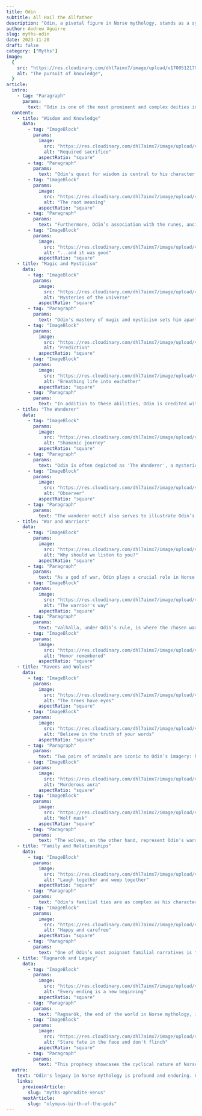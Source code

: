 ```yaml
---
title: Odin
subtitle: All Hail the Allfather
description: "Odin, a pivotal figure in Norse mythology, stands as a symbol of wisdom, war, magic, and the complexities of power and knowledge. As the chief of the Aesir gods, his influence spans across various aspects of the ancient Norse world, from the spiritual to the everyday lives of the people. His character, wrapped in mystique and depth, offers a rich tapestry of stories and symbolism, resonating through centuries as more than just a mythological figure but as an emblem of the relentless pursuit of knowledge and understanding."
author: Andrew Aguirre
slug: myths-odin
date: 2023-11-20
draft: false
category: ["Myths"]
image:
  {
    src: "https://res.cloudinary.com/dhl7aimx7/image/upload/v1700512179/001_gokbca.webp",
    alt: "The pursuit of knowledge",
  }
article:
  intro:
    - tag: "Paragraph"
      params:
        text: "Odin is one of the most prominent and complex deities in Norse mythology, known as the Allfather and the chief of the Aesir gods. He is a god of many things: wisdom, war, death, magic, poetry, prophecy, and victory. His character is multifaceted and enigmatic, often associated with seeking knowledge, power, and understanding, sometimes at great personal cost."
  content:
    - title: "Wisdom and Knowledge"
      data:
        - tag: "ImageBlock"
          params:
            image:
              src: "https://res.cloudinary.com/dhl7aimx7/image/upload/v1700512178/002_kmt9sw.webp"
              alt: "Required sacrifice"
            aspectRatio: "square"
        - tag: "Paragraph"
          params:
            text: "Odin's quest for wisdom is central to his character. In Norse mythology, he is depicted as sacrificing one of his eyes at Mímir’s Well, an act that grants him immense knowledge. This sacrifice underlines a key theme in Odin's stories: the pursuit of wisdom often comes at a great cost. His unquenchable thirst for understanding the mysteries of the universe positions him as a god constantly in search of truth, regardless of the personal sacrifices required."
        - tag: "ImageBlock"
          params:
            image:
              src: "https://res.cloudinary.com/dhl7aimx7/image/upload/v1700512178/003_ja3ieh.webp"
              alt: "The root meaning"
            aspectRatio: "square"
        - tag: "Paragraph"
          params:
            text: "Furthermore, Odin’s association with the runes, ancient symbols of great power and knowledge, further cements his role as a deity of wisdom. The myth wherein he hangs from the world tree, Yggdrasil, impaled by his own spear for nine nights, is a testament to his dedication to gaining profound insights. Through this self-sacrifice, he discovers the runes, which were not only alphabetic signs but were also believed to hold magical and divinatory powers."
        - tag: "ImageBlock"
          params:
            image:
              src: "https://res.cloudinary.com/dhl7aimx7/image/upload/v1700512178/004_c7l0qj.webp"
              alt: "...and it was good"
            aspectRatio: "square"
    - title: "Magic and Mysticism"
      data:
        - tag: "ImageBlock"
          params:
            image:
              src: "https://res.cloudinary.com/dhl7aimx7/image/upload/v1700512179/005_vmf1gx.webp"
              alt: "Mysteries of the universe"
            aspectRatio: "square"
        - tag: "Paragraph"
          params:
            text: "Odin's mastery of magic and mysticism sets him apart from the other Norse gods. He is often associated with seidr, a form of Norse magic linked to telling and shaping the future. His knowledge of this craft not only signifies his role as a soothsayer but also as a manipulator of fate, a role that adds to his enigmatic persona. Odin’s ability to shift shapes, speak with the dead, and manipulate the minds of others further underscores his magical prowess."
        - tag: "ImageBlock"
          params:
            image:
              src: "https://res.cloudinary.com/dhl7aimx7/image/upload/v1700512179/006_fe47ga.webp"
              alt: "Prediction"
            aspectRatio: "square"
        - tag: "ImageBlock"
          params:
            image:
              src: "https://res.cloudinary.com/dhl7aimx7/image/upload/v1700512179/007_x2rk6t.webp"
              alt: "Breathing life into eachother"
            aspectRatio: "square"
        - tag: "Paragraph"
          params:
            text: "In addition to these abilities, Odin is credited with the creation of the first humans. Alongside his brothers, Vili and Vé, he breathed life into two tree trunks, creating the first man and woman. This act of creation is deeply symbolic, representing not only the physical but also the spiritual and intellectual awakening of humanity, aspects that Odin himself governs and nurtures through his connection to magic and wisdom."
    - title: "The Wanderer"
      data:
        - tag: "ImageBlock"
          params:
            image:
              src: "https://res.cloudinary.com/dhl7aimx7/image/upload/v1700512179/008_ycfuwq.webp"
              alt: "Shamanic journey"
            aspectRatio: "square"
        - tag: "Paragraph"
          params:
            text: "Odin is often depicted as 'The Wanderer', a mysterious, old man, cloaked and hat-clad, wandering the world in search of knowledge and insight. This aspect of his character highlights the theme of the eternal quest for wisdom. The depiction of Odin as a wanderer also connects to the idea of the shamanic journey, a spiritual quest for enlightenment and understanding, mirroring Odin's unending pursuit of knowledge and truth."
        - tag: "ImageBlock"
          params:
            image:
              src: "https://res.cloudinary.com/dhl7aimx7/image/upload/v1700512179/009_yuptrn.webp"
              alt: "Observer"
            aspectRatio: "square"
        - tag: "Paragraph"
          params:
            text: "The wanderer motif also serves to illustrate Odin’s connection with all aspects of the Norse world. Unlike other gods confined to specific realms or domains, Odin roams freely, interacting with gods, giants, and humans alike. This wandering is not aimless but driven by a desire to comprehend all aspects of existence, further emphasizing his role as a deity not just of power, but of profound understanding."
    - title: "War and Warriors"
      data:
        - tag: "ImageBlock"
          params:
            image:
              src: "https://res.cloudinary.com/dhl7aimx7/image/upload/v1700512179/010_e6tmum.webp"
              alt: "Why should we listen to you?"
            aspectRatio: "square"
        - tag: "Paragraph"
          params:
            text: "As a god of war, Odin plays a crucial role in Norse battle culture. He does not only preside over the physical aspects of war but also influences the mental and spiritual dimensions. Warriors would invoke his name for strength, victory, and bravery. His selection of slain warriors to reside in Valhalla, his majestic hall, highlights his authority over death and glory in battle."
        - tag: "ImageBlock"
          params:
            image:
              src: "https://res.cloudinary.com/dhl7aimx7/image/upload/v1700512179/011_z938nw.webp"
              alt: "The warrior's way"
            aspectRatio: "square"
        - tag: "Paragraph"
          params:
            text: "Valhalla, under Odin’s rule, is where the chosen warriors, the Einherjar, train for the events of Ragnarök, the prophesized end of the world. This aspect of Odin emphasizes the Norse belief in an honorable death in battle and the eternal glory it brings. Odin’s connection with these warriors represents the ideal of the noble warrior, wise, brave, and honorable, qualities that Odin himself embodies."
        - tag: "ImageBlock"
          params:
            image:
              src: "https://res.cloudinary.com/dhl7aimx7/image/upload/v1700512179/012_btkvsh.webp"
              alt: "Honor remembered"
            aspectRatio: "square"
    - title: "Ravens and Wolves"
      data:
        - tag: "ImageBlock"
          params:
            image:
              src: "https://res.cloudinary.com/dhl7aimx7/image/upload/v1700512180/013_alqiaz.webp"
              alt: "The trees have eyes"
            aspectRatio: "square"
        - tag: "ImageBlock"
          params:
            image:
              src: "https://res.cloudinary.com/dhl7aimx7/image/upload/v1700512180/014_nybw4z.webp"
              alt: "Believe in the truth of your words"
            aspectRatio: "square"
        - tag: "Paragraph"
          params:
            text: "Two pairs of animals are iconic to Odin’s imagery: his ravens, Huginn ('thought') and Muninn ('memory'), and his wolves, Geri and Freki. The ravens, which fly across the world and bring back news, symbolize Odin’s reach into the realms of thought and memory, further accentuating his pursuit of knowledge. They act as extensions of his will and eyes, keeping him informed of the many happenings across the Nine Realms."
        - tag: "ImageBlock"
          params:
            image:
              src: "https://res.cloudinary.com/dhl7aimx7/image/upload/v1700512180/015_zxi6ei.webp"
              alt: "Murderous aura"
            aspectRatio: "square"
        - tag: "ImageBlock"
          params:
            image:
              src: "https://res.cloudinary.com/dhl7aimx7/image/upload/v1700512178/016_hz815a.webp"
              alt: "Wolf mask"
            aspectRatio: "square"
        - tag: "Paragraph"
          params:
            text: "The wolves, on the other hand, represent Odin’s warrior aspect. They accompany him in his ventures, symbolizing strength, loyalty, and the predatory nature of war. These animal companions not only add to the depth of Odin’s character but also reflect the multifaceted nature of his dominion, spanning thought, memory, and the primal aspects of survival and conflict."
    - title: "Family and Relationships"
      data:
        - tag: "ImageBlock"
          params:
            image:
              src: "https://res.cloudinary.com/dhl7aimx7/image/upload/v1700512178/017_n61c3f.webp"
              alt: "Laugh together and weep together"
            aspectRatio: "square"
        - tag: "Paragraph"
          params:
            text: "Odin's familial ties are as complex as his character. His marriage to Frigg, the Aesir queen, and his fatherhood to gods like Thor and Baldur, place him at the center of the Aesir’s familial and power structures. These relationships are marked by both affection and strife, reflecting the intricate dynamics of the Norse gods."
        - tag: "ImageBlock"
          params:
            image:
              src: "https://res.cloudinary.com/dhl7aimx7/image/upload/v1700512178/018_trr6w0.webp"
              alt: "Happy and carefree"
            aspectRatio: "square"
        - tag: "Paragraph"
          params:
            text: "One of Odin’s most poignant familial narratives is the story of his son Baldur's death. Baldur's demise, which Odin desperately tries to prevent, highlights the limits of even his vast knowledge and power. It also underscores a recurring theme in Norse mythology: the inevitability of fate. Despite his wisdom and efforts, Odin is unable to alter what is destined to happen, adding a layer of tragedy and depth to his character."
    - title: "Ragnarök and Legacy"
      data:
        - tag: "ImageBlock"
          params:
            image:
              src: "https://res.cloudinary.com/dhl7aimx7/image/upload/v1700512178/019_dkbczj.webp"
              alt: "Every ending is a new beginning"
            aspectRatio: "square"
        - tag: "Paragraph"
          params:
            text: "Ragnarök, the end of the world in Norse mythology, is central to Odin's fate. He is destined to lead the gods in a final battle against the forces of chaos, only to be ultimately slain by the wolf Fenrir."
        - tag: "ImageBlock"
          params:
            image:
              src: "https://res.cloudinary.com/dhl7aimx7/image/upload/v1700512179/020_wp6rcz.webp"
              alt: "Stare fate in the face and don't flinch"
            aspectRatio: "square"
        - tag: "Paragraph"
          params:
            text: "This prophecy showcases the cyclical nature of Norse beliefs — even gods are not immune to the cycles of birth, death, and rebirth. Odin's role in Ragnarök encapsulates his character as a warrior, a leader, and a seeker of knowledge, facing his destiny with the same courage and wisdom that defines his life."
  outro:
    text: "Odin's legacy in Norse mythology is profound and enduring. His multifaceted nature as a god of wisdom, war, magic, and more paints a picture of a deity deeply intertwined with the world's workings and the human experience. His stories, marked by themes of sacrifice, knowledge, and the inexorable nature of fate, continue to fascinate and inspire, speaking to the enduring power of myth to convey complex truths about the human condition and the mysteries of the universe. Odin, in all his complexity, remains a compelling figure in the pantheon of mythological gods, embodying the eternal quest for knowledge and the profound depths of wisdom."
    links:
      previousArticle:
        slug: "myths-aphrodite-venus"
      nextArticle:
        slug: "olympus-birth-of-the-gods"
---
```

